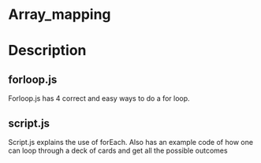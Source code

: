 # Array_mapping

# Description
## forloop.js
Forloop.js has 4 correct and easy ways to do a for loop.

## script.js
Script.js explains the use of forEach.
Also has an example code of how one can loop through a deck of cards and get all the possible outcomes
